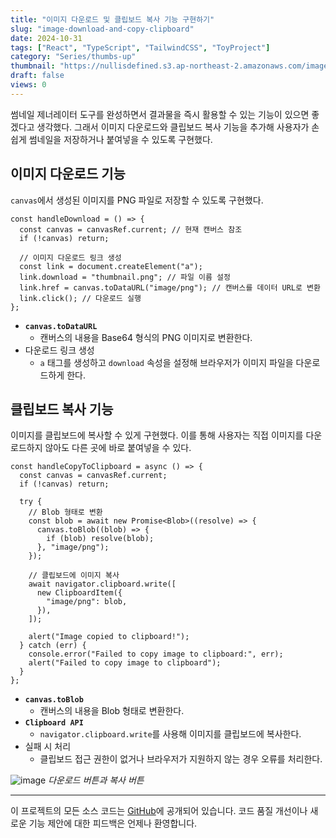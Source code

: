 ```yaml
---
title: "이미지 다운로드 및 클립보드 복사 기능 구현하기"
slug: "image-download-and-copy-clipboard"
date: 2024-10-31
tags: ["React", "TypeScript", "TailwindCSS", "ToyProject"]
category: "Series/thumbs-up"
thumbnail: "https://nullisdefined.s3.ap-northeast-2.amazonaws.com/images/e4d9c6192e594bafdd13406bff5c0257.png"
draft: false
views: 0
---
```

썸네일 제너레이터 도구를 완성하면서 결과물을 즉시 활용할 수 있는 기능이 있으면 좋겠다고 생각했다.
그래서 이미지 다운로드와 클립보드 복사 기능을 추가해 사용자가 손쉽게 썸네일을 저장하거나 붙여넣을 수 있도록 구현했다.

## 이미지 다운로드 기능
`canvas`에서 생성된 이미지를 PNG 파일로 저장할 수 있도록 구현했다.

```tsx
const handleDownload = () => {
  const canvas = canvasRef.current; // 현재 캔버스 참조
  if (!canvas) return;

  // 이미지 다운로드 링크 생성
  const link = document.createElement("a");
  link.download = "thumbnail.png"; // 파일 이름 설정
  link.href = canvas.toDataURL("image/png"); // 캔버스를 데이터 URL로 변환
  link.click(); // 다운로드 실행
};
```

- **`canvas.toDataURL`**
    - 캔버스의 내용을 Base64 형식의 PNG 이미지로 변환한다.
- 다운로드 링크 생성
    - `a` 태그를 생성하고 `download` 속성을 설정해 브라우저가 이미지 파일을 다운로드하게 한다.

## 클립보드 복사 기능
이미지를 클립보드에 복사할 수 있게 구현했다. 이를 통해 사용자는 직접 이미지를 다운로드하지 않아도 다른 곳에 바로 붙여넣을 수 있다.

```tsx
const handleCopyToClipboard = async () => {
  const canvas = canvasRef.current;
  if (!canvas) return;

  try {
    // Blob 형태로 변환
    const blob = await new Promise<Blob>((resolve) => {
      canvas.toBlob((blob) => {
        if (blob) resolve(blob);
      }, "image/png");
    });

    // 클립보드에 이미지 복사
    await navigator.clipboard.write([
      new ClipboardItem({
        "image/png": blob,
      }),
    ]);

    alert("Image copied to clipboard!");
  } catch (err) {
    console.error("Failed to copy image to clipboard:", err);
    alert("Failed to copy image to clipboard");
  }
};
```

- **`canvas.toBlob`**
    - 캔버스의 내용을 Blob 형태로 변환한다.
- **`Clipboard API`**
    - `navigator.clipboard.write`를 사용해 이미지를 클립보드에 복사한다.
- 실패 시 처리
    - 클립보드 접근 권한이 없거나 브라우저가 지원하지 않는 경우 오류를 처리한다.

![image](https://nullisdefined.s3.ap-northeast-2.amazonaws.com/images/e4d9c6192e594bafdd13406bff5c0257.png)
*다운로드 버튼과 복사 버튼*

---
이 프로젝트의 모든 소스 코드는 [GitHub](https://github.com/nullisdefined/thumbs-up)에 공개되어 있습니다. 코드 품질 개선이나 새로운 기능 제안에 대한 피드백은 언제나 환영합니다.